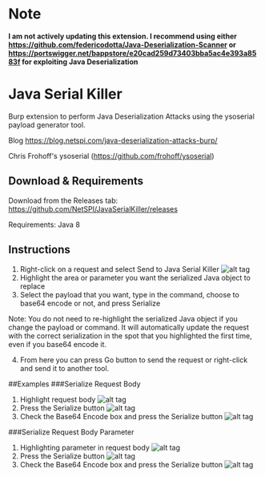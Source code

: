 # Note
**I am not actively updating this extension. I recommend using either https://github.com/federicodotta/Java-Deserialization-Scanner or https://portswigger.net/bappstore/e20cad259d73403bba5ac4e393a8583f for exploiting Java Deserialization**

# Java Serial Killer

Burp extension to perform Java Deserialization Attacks using the ysoserial payload generator tool.

Blog https://blog.netspi.com/java-deserialization-attacks-burp/

Chris Frohoff's ysoserial (https://github.com/frohoff/ysoserial)

## Download & Requirements

Download from the Releases tab: https://github.com/NetSPI/JavaSerialKiller/releases

Requirements: Java 8 

## Instructions

1. Right-click on a request and select Send to Java Serial Killer
![alt tag](https://blog.netspi.com/wp-content/uploads/2016/03/SNAG-0007.png)
2. Highlight the area or parameter you want the serialized Java object to replace
3. Select the payload that you want, type in the command, choose to base64 encode or not, and press Serialize
 
Note: You do not need to re-highlight the serialized Java object if you change the payload or command. It will automatically update the request with the correct serialization in the spot that you highlighted the first time, even if you base64 encode it.

4. From here you can press Go button to send the request or right-click and send it to another tool.

##Examples
###Serialize Request Body
1. Highlight request body
![alt tag](https://blog.netspi.com/wp-content/uploads/2016/03/java-deserialization-attacks-with-burp-6174.png)
2. Press the Serialize button
![alt tag](https://blog.netspi.com/wp-content/uploads/2016/03/java-deserialization-attacks-with-burp-6175.png)
3. Check the Base64 Encode box and press the Serialize button
![alt tag](https://blog.netspi.com/wp-content/uploads/2016/03/java-deserialization-attacks-with-burp-6176.png)

###Serialize Request Body Parameter
1. Highlighting parameter in request body
![alt tag](https://blog.netspi.com/wp-content/uploads/2016/03/java-deserialization-attacks-with-burp-6177.png)
2. Press the Serialize button
![alt tag](https://blog.netspi.com/wp-content/uploads/2016/03/java-deserialization-attacks-with-burp-6178.png)
3. Check the Base64 Encode box and press the Serialize button
![alt tag](https://blog.netspi.com/wp-content/uploads/2016/03/java-deserialization-attacks-with-burp-6179.png)


